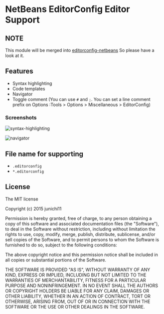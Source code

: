 # NetBeans EditorConfig Editor Support

## NOTE

This module will be merged into [editorconfig-netbeans](https://github.com/welovecoding/editorconfig-netbeans) So please have a look at it. 

## Features

- Syntax highlighting
- Code templates
- Navigator
- Toggle comment (You can use `#` and `;`. You can set a line comment prefix on Options :Tools > Options > Miscellaneous > EditorConfig)

### Screenshots

![syntax-highlighting](https://dl.dropboxusercontent.com/u/10953443/netbeans/editorconfig/nb-editorconfig-editor-syntax-highlighting.png)

![navigator](https://dl.dropboxusercontent.com/u/10953443/netbeans/editorconfig/nb-editorconfig-editor-navigator.png)

## File name for supporting

- `.editorconfig`
- `*.editorconfig`

## License

The MIT license

Copyright (c) 2015 junichi11

Permission is hereby granted, free of charge, to any person
obtaining a copy of this software and associated documentation
files (the "Software"), to deal in the Software without
restriction, including without limitation the rights to use,
copy, modify, merge, publish, distribute, sublicense, and/or sell
copies of the Software, and to permit persons to whom the
Software is furnished to do so, subject to the following
conditions:

The above copyright notice and this permission notice shall be
included in all copies or substantial portions of the Software.

THE SOFTWARE IS PROVIDED "AS IS", WITHOUT WARRANTY OF ANY KIND,
EXPRESS OR IMPLIED, INCLUDING BUT NOT LIMITED TO THE WARRANTIES
OF MERCHANTABILITY, FITNESS FOR A PARTICULAR PURPOSE AND
NONINFRINGEMENT. IN NO EVENT SHALL THE AUTHORS OR COPYRIGHT
HOLDERS BE LIABLE FOR ANY CLAIM, DAMAGES OR OTHER LIABILITY,
WHETHER IN AN ACTION OF CONTRACT, TORT OR OTHERWISE, ARISING
FROM, OUT OF OR IN CONNECTION WITH THE SOFTWARE OR THE USE OR
OTHER DEALINGS IN THE SOFTWARE.
